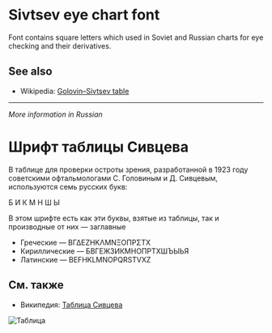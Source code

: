 # Sivtsev eye chart font

Font contains square letters which used in Soviet and Russian charts
for eye checking and their derivatives.

## See also

- Wikipedia: [Golovin–Sivtsev table](https://en.wikipedia.org/wiki/Golovin%E2%80%93Sivtsev_table)

-------------------------------

_More information in Russian_

# Шрифт таблицы Сивцева

В таблице для проверки остроты зрения, разработанной в 1923 году советскими офтальмологами С. Головиным и  Д. Сивцевым,
используются семь русских букв:

Б И К М Н Ш Ы

В этом шрифте есть как эти буквы, взятые из таблицы, так и производные от них — заглавные

- Греческие — ΒΓΔΕΖΗΚΛΜΝΞΟΠΡΣΤΧ
- Кириллические — БВГЕЖЗИКМНОПРТХШЪЫЬЯ
- Латинские — BEFHKLMNOPQRSTVXZ

## См. также

- Википедия: [Таблица Сивцева](https://ru.wikipedia.org/wiki/%D0%A2%D0%B0%D0%B1%D0%BB%D0%B8%D1%86%D0%B0_%D0%A1%D0%B8%D0%B2%D1%86%D0%B5%D0%B2%D0%B0)

![Таблица](https://upload.wikimedia.org/wikipedia/commons/thumb/4/4f/Golovin-Sivtsev_Table.svg/500px-Golovin-Sivtsev_Table.svg.png)
